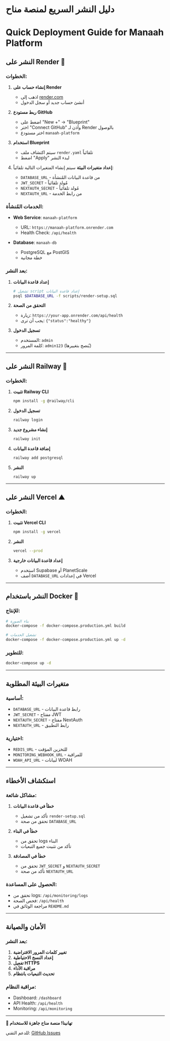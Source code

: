 # دليل النشر السريع لمنصة مناح
# Quick Deployment Guide for Manaah Platform

## النشر على Render 🚀

### الخطوات:

1. **إنشاء حساب على Render**
   - اذهب إلى [render.com](https://render.com)
   - أنشئ حساب جديد أو سجل الدخول

2. **ربط مستودع GitHub**
   - اضغط على "New +" → "Blueprint"
   - اختر "Connect GitHub" وأذن لـ Render بالوصول
   - اختر مستودع `manaah-platform`

3. **استخدام Blueprint**
   - سيتم اكتشاف ملف `render.yaml` تلقائياً
   - اضغط "Apply" لبدء النشر

4. **إعداد متغيرات البيئة**
   سيتم إنشاء المتغيرات التالية تلقائياً:
   - `DATABASE_URL` - من قاعدة البيانات المُنشأة
   - `JWT_SECRET` - مُولد تلقائياً
   - `NEXTAUTH_SECRET` - مُولد تلقائياً
   - `NEXTAUTH_URL` - من رابط الخدمة

### الخدمات المُنشأة:

- **Web Service**: `manaah-platform`
  - URL: `https://manaah-platform.onrender.com`
  - Health Check: `/api/health`

- **Database**: `manaah-db`
  - PostgreSQL مع PostGIS
  - خطة مجانية

### بعد النشر:

1. **إعداد قاعدة البيانات**
   ```bash
   # تشغيل script إعداد قاعدة البيانات
   psql $DATABASE_URL -f scripts/render-setup.sql
   ```

2. **التحقق من الصحة**
   - زيارة: `https://your-app.onrender.com/api/health`
   - يجب أن ترى: `{"status":"healthy"}`

3. **تسجيل الدخول**
   - المستخدم: `admin`
   - كلمة المرور: `admin123` (يُنصح بتغييرها)

---

## النشر على Railway 🚄

### الخطوات:

1. **تثبيت Railway CLI**
   ```bash
   npm install -g @railway/cli
   ```

2. **تسجيل الدخول**
   ```bash
   railway login
   ```

3. **إنشاء مشروع جديد**
   ```bash
   railway init
   ```

4. **إضافة قاعدة البيانات**
   ```bash
   railway add postgresql
   ```

5. **النشر**
   ```bash
   railway up
   ```

---

## النشر على Vercel ▲

### الخطوات:

1. **تثبيت Vercel CLI**
   ```bash
   npm install -g vercel
   ```

2. **النشر**
   ```bash
   vercel --prod
   ```

3. **إعداد قاعدة البيانات خارجية**
   - استخدم Supabase أو PlanetScale
   - أضف `DATABASE_URL` في إعدادات Vercel

---

## النشر باستخدام Docker 🐳

### للإنتاج:

```bash
# بناء الصورة
docker-compose -f docker-compose.production.yml build

# تشغيل الخدمات
docker-compose -f docker-compose.production.yml up -d
```

### للتطوير:

```bash
docker-compose up -d
```

---

## متغيرات البيئة المطلوبة

### أساسية:
- `DATABASE_URL` - رابط قاعدة البيانات
- `JWT_SECRET` - مفتاح JWT
- `NEXTAUTH_SECRET` - مفتاح NextAuth
- `NEXTAUTH_URL` - رابط التطبيق

### اختيارية:
- `REDIS_URL` - للتخزين المؤقت
- `MONITORING_WEBHOOK_URL` - للمراقبة
- `WOAH_API_URL` - لبيانات WOAH

---

## استكشاف الأخطاء

### مشاكل شائعة:

1. **خطأ في قاعدة البيانات**
   - تأكد من تشغيل `render-setup.sql`
   - تحقق من صحة `DATABASE_URL`

2. **خطأ في البناء**
   - تحقق من logs البناء
   - تأكد من تثبيت جميع التبعيات

3. **خطأ في المصادقة**
   - تحقق من `JWT_SECRET` و `NEXTAUTH_SECRET`
   - تأكد من صحة `NEXTAUTH_URL`

### الحصول على المساعدة:

- تحقق من logs: `/api/monitoring/logs`
- فحص الصحة: `/api/health`
- مراجعة الوثائق في `README.md`

---

## الأمان والصيانة

### بعد النشر:

1. **تغيير كلمات المرور الافتراضية**
2. **إعداد النسخ الاحتياطية**
3. **تفعيل HTTPS**
4. **مراقبة الأداء**
5. **تحديث التبعيات بانتظام**

### مراقبة النظام:

- Dashboard: `/dashboard`
- API Health: `/api/health`
- Monitoring: `/api/monitoring`

---

**🎉 تهانينا! منصة مناح جاهزة للاستخدام**

للدعم التقني: [GitHub Issues](https://github.com/tamim7730/manaah-platform/issues)